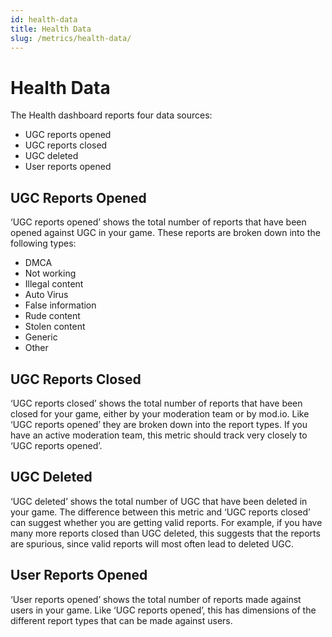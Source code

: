 ```yaml
---
id: health-data
title: Health Data
slug: /metrics/health-data/
---
```


# Health Data

The Health dashboard reports four data sources:

* UGC reports opened
* UGC reports closed
* UGC deleted
* User reports opened

## UGC Reports Opened

‘UGC reports opened’ shows the total number of reports that have been opened against UGC in your game. These reports are broken down into the following types:

* DMCA
* Not working
* Illegal content
* Auto Virus
* False information
* Rude content 
* Stolen content
* Generic
* Other

## UGC Reports Closed

‘UGC reports closed’ shows the total number of reports that have been closed for your game, either by your moderation team or by mod.io. Like ‘UGC reports opened’ they are broken down into the report types. If you have an active moderation team, this metric should track very closely to ‘UGC reports opened’. 

## UGC Deleted

‘UGC deleted’ shows the total number of UGC that have been deleted in your game. The difference between this metric and ‘UGC reports closed’ can suggest whether you are getting valid reports. For example, if you have many more reports closed than UGC deleted, this suggests that the reports are spurious, since valid reports will most often lead to deleted UGC. 

## User Reports Opened

‘User reports opened’ shows the total number of reports made against users in your game. Like ‘UGC reports opened’, this has dimensions of the different report types that can be made against users.